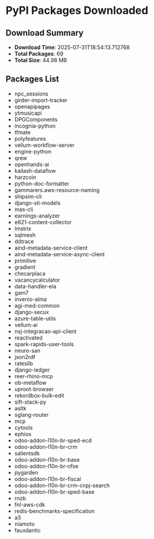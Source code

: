 # PyPI Packages Downloaded

## Download Summary
- **Download Time**: 2025-07-31T18:54:13.712768
- **Total Packages**: 69
- **Total Size**: 44.98 MB

## Packages List
- npc_sessions
- girder-import-tracker
- openapipages
- ytmusicapi
- DPGComponents
- incognia-python
- tfmate
- polyfeatures
- vellum-workflow-server
- engine-python
- qrew
- openhands-ai
- kailash-dataflow
- harzcoin
- python-doc-formatter
- gammarers.aws-resource-naming
- shipsim-cli
- django-sti-models
- mas-cli
- earnings-analyzer
- e621-content-collector
- lmstrix
- sqlmesh
- ddtrace
- aind-metadata-service-client
- aind-metadata-service-async-client
- primitive
- gradient
- checarplaca
- vacancycalculator
- data-handler-ela
- gam7
- invenio-alma
- agi-med-common
- django-secux
- azure-table-utils
- vellum-ai
- nsj-integracao-api-client
- reactivated
- spark-rapids-user-tools
- neuro-san
- json2rdf
- rateslib
- django-ledger
- reer-rhino-mcp
- ob-metaflow
- uproot-browser
- rekordbox-bulk-edit
- sift-stack-py
- asltk
- sglang-router
- mcp
- cytools
- ephios
- odoo-addon-l10n-br-sped-ecd
- odoo-addon-l10n-br-crm
- salientsdk
- odoo-addon-l10n-br-base
- odoo-addon-l10n-br-nfse
- pygarden
- odoo-addon-l10n-br-fiscal
- odoo-addon-l10n-br-crm-cnpj-search
- odoo-addon-l10n-br-sped-base
- rnzb
- fnl-aws-cdk
- redis-benchmarks-specification
- a3
- niamoto
- fauxdantic
